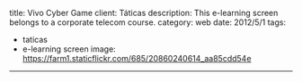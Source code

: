 title: Vivo Cyber Game
client: Táticas
description: This e-learning screen belongs to a corporate telecom course.
category: web
date: 2012/5/1
tags: 
- taticas
- e-learning screen
image: https://farm1.staticflickr.com/685/20860240614_aa85cdd54e
---
